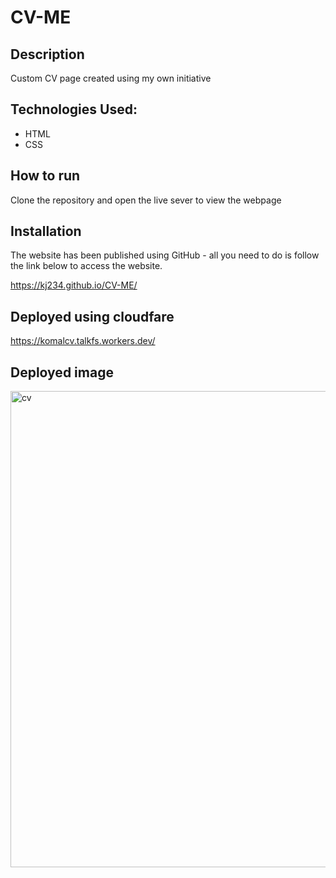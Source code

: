 # CV-ME

## Description

Custom CV page created using my own initiative

## Technologies Used:
* HTML
* CSS

## How to run

Clone the repository and open the live sever to view the webpage

## Installation

The website has been published using GitHub - all you need to do is follow the link below to access the website.

https://kj234.github.io/CV-ME/

## Deployed using cloudfare

https://komalcv.talkfs.workers.dev/

## Deployed image
<img width="762" alt="cv" src="https://user-images.githubusercontent.com/95283510/170831480-ba8a01b4-1b46-46dd-99d7-9ad851424877.png">
